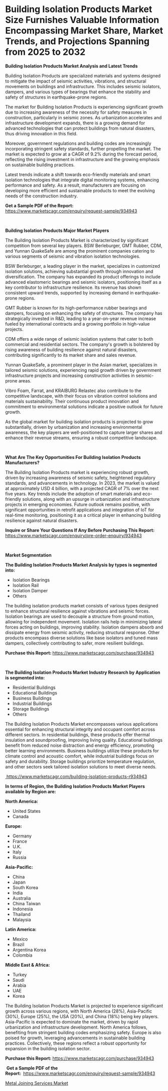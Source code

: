 <p><h1>Building Isolation Products Market Size Furnishes Valuable Information Encompassing Market Share, Market Trends, and Projections Spanning from 2025 to 2032</h1></p><p><strong>Building Isolation Products Market Analysis and Latest Trends</strong></p>
<p><p>Building Isolation Products are specialized materials and systems designed to mitigate the impact of seismic activities, vibrations, and structural movements on buildings and infrastructure. This includes seismic isolators, dampers, and various types of bearings that enhance the stability and safety of structures in earthquake-prone regions. </p><p>The market for Building Isolation Products is experiencing significant growth due to increasing awareness of the necessity for safety measures in construction, particularly in seismic zones. As urbanization accelerates and infrastructure development expands, there is a growing demand for advanced technologies that can protect buildings from natural disasters, thus driving innovation in this field. </p><p>Moreover, government regulations and building codes are increasingly incorporating stringent safety standards, further propelling the market. The market is expected to grow at a CAGR of 9.2% during the forecast period, reflecting the rising investment in infrastructure and the growing emphasis on sustainable building practices. </p><p>Latest trends indicate a shift towards eco-friendly materials and smart isolation technologies that integrate digital monitoring systems, enhancing performance and safety. As a result, manufacturers are focusing on developing more efficient and sustainable products to meet the evolving needs of the construction industry.</p></p>
<p><strong>Get a Sample PDF of the Report:&nbsp;</strong> <a href="https://www.marketscagr.com/enquiry/request-sample/934943?utm_campaign=2941&utm_medium=2&utm_source=Github&utm_content=ia&utm_term=07032025&utm_id=building-isolation-products">https://www.marketscagr.com/enquiry/request-sample/934943</a></p>
<p>&nbsp;</p>
<p><strong>Building Isolation Products Major Market Players</strong></p>
<p><p>The Building Isolation Products Market is characterized by significant competition from several key players. BSW Berleburger, GMT Rubber, CDM, and Yunnan QuakeSafe are among the prominent companies catering to various segments of seismic and vibration isolation technologies.</p><p>BSW Berleburger, a leading player in the market, specializes in customized isolation solutions, achieving substantial growth through innovation and diversification. The company has expanded its product offerings to include advanced elastomeric bearings and seismic isolators, positioning itself as a key contributor to infrastructure resilience. Its revenue has shown consistent upward trends, supported by increasing demand in earthquake-prone regions.</p><p>GMT Rubber is known for its high-performance rubber bearings and dampers, focusing on enhancing the safety of structures. The company has strategically invested in R&D, leading to a year-on-year revenue increase fueled by international contracts and a growing portfolio in high-value projects.</p><p>CDM offers a wide range of seismic isolation systems that cater to both commercial and residential sectors. The company's growth is bolstered by rising awareness of building resilience against natural disasters, contributing significantly to its market share and sales revenue.</p><p>Yunnan QuakeSafe, a prominent player in the Asian market, specializes in tailored seismic solutions, experiencing rapid growth driven by government infrastructure projects and increasing construction activities in seismic-prone areas.</p><p>Vibro Foam, Farrat, and KRAIBURG Relastec also contribute to the competitive landscape, with their focus on vibration control solutions and materials sustainability. Their continuous product innovation and commitment to environmental solutions indicate a positive outlook for future growth.</p><p>As the global market for building isolation products is projected to grow substantially, driven by urbanization and increasing environmental awareness, the key players are well-positioned to capture larger shares and enhance their revenue streams, ensuring a robust competitive landscape.</p></p>
<p>&nbsp;</p>
<p><strong>What Are The Key Opportunities For Building Isolation Products Manufacturers?</strong></p>
<p><p>The Building Isolation Products market is experiencing robust growth, driven by increasing awareness of seismic safety, heightened regulatory standards, and advancements in technology. In 2023, the market is valued at approximately USD 4 billion, with a projected CAGR of 7% over the next five years. Key trends include the adoption of smart materials and eco-friendly solutions, along with an upsurge in urbanization and infrastructure projects in emerging economies. Future outlook remains positive, with significant opportunities in retrofit applications and integration of IoT for real-time monitoring, positioning it as a critical player in enhancing building resilience against natural disasters.</p></p>
<p><strong>Inquire or Share Your Questions If Any Before Purchasing This Report:</strong> <a href="https://www.marketscagr.com/enquiry/pre-order-enquiry/934943?utm_campaign=2941&utm_medium=2&utm_source=Github&utm_content=ia&utm_term=07032025&utm_id=building-isolation-products">https://www.marketscagr.com/enquiry/pre-order-enquiry/934943</a></p>
<p>&nbsp;</p>
<p><strong>Market Segmentation</strong></p>
<p><strong>The Building Isolation Products Market Analysis by types is segmented into:</strong></p>
<p><ul><li>Isolation Bearings</li><li>Isolation Rail</li><li>Isolation Damper</li><li>Others</li></ul></p>
<p><p>The building isolation products market consists of various types designed to enhance structural resilience against vibrations and seismic forces. Isolation bearings are used to decouple a structure from ground motion, allowing for independent movement. Isolation rails help in minimizing lateral forces acting on buildings, improving stability. Isolation dampers absorb and dissipate energy from seismic activity, reducing structural response. Other products encompass diverse solutions like base isolators and tuned mass dampers, collectively contributing to safer, more resilient buildings.</p></p>
<p><strong>Purchase this Report:&nbsp;</strong><a href="https://www.marketscagr.com/purchase/934943?utm_campaign=2941&utm_medium=2&utm_source=Github&utm_content=ia&utm_term=07032025&utm_id=building-isolation-products">https://www.marketscagr.com/purchase/934943</a></p>
<p>&nbsp;</p>
<p><strong>The Building Isolation Products Market Industry Research by Application is segmented into:</strong></p>
<p><ul><li>Residential Buildings</li><li>Educational Buildings</li><li>Business Buildings</li><li>Industrial Buildings</li><li>Storage Buildings</li><li>Others</li></ul></p>
<p><p>The Building Isolation Products Market encompasses various applications essential for enhancing structural integrity and occupant comfort across different sectors. In residential buildings, these products offer thermal insulation and soundproofing, improving living quality. Educational buildings benefit from reduced noise distraction and energy efficiency, promoting better learning environments. Business buildings utilize these products for climate control and acoustic comfort, while industrial buildings focus on safety and durability. Storage buildings prioritize temperature regulation, and other sectors seek tailored isolation solutions to meet diverse needs.</p></p>
<p><a href="https://www.marketscagr.com/building-isolation-products-r934943?utm_campaign=2941&utm_medium=2&utm_source=Github&utm_content=ia&utm_term=07032025&utm_id=building-isolation-products">&nbsp;https://www.marketscagr.com/building-isolation-products-r934943</a></p>
<p><strong>In terms of Region, the Building Isolation Products Market Players available by Region are:</strong></p>
<p>
    <p> <strong> North America: </strong>
        <ul>
            <li>United States</li>
            <li>Canada</li>
        </ul>
        </p> 
    <p> <strong> Europe: </strong>
        <ul>
            <li>Germany</li>
            <li>France</li>
            <li>U.K.</li>
            <li>Italy</li>
            <li>Russia</li>
        </ul>
        </p> 
    <p> <strong> Asia-Pacific: </strong>
        <ul>
            <li>China</li>
            <li>Japan</li>
            <li>South Korea</li>
            <li>India</li>
            <li>Australia</li>
            <li>China Taiwan</li>
            <li>Indonesia</li>
            <li>Thailand</li>
            <li>Malaysia</li>
        </ul>
        </p> 
    <p> <strong> Latin America: </strong>
        <ul>
            <li>Mexico</li>
            <li>Brazil</li>
            <li>Argentina Korea</li>
            <li>Colombia</li>
        </ul>
        </p> 
    <p> <strong> Middle East & Africa: </strong>
        <ul>
            <li>Turkey</li>
            <li>Saudi</li>
            <li>Arabia</li>
            <li>UAE</li>
            <li>Korea</li>
        </ul>
    </p>
    </p>
<p><p>The Building Isolation Products Market is projected to experience significant growth across various regions, with North America (28%), Asia-Pacific (30%), Europe (25%), the USA (20%), and China (18%) being key players. Asia-Pacific is expected to dominate the market, driven by rapid urbanization and infrastructure development. North America follows, benefiting from stringent building codes emphasizing safety. Europe is also poised for growth, leveraging advancements in sustainable building practices. Collectively, these regions reflect a robust opportunity for expansion in the building isolation sector.</p></p>
<p><strong>Purchase this Report: </strong><a href="https://www.marketscagr.com/purchase/934943?utm_campaign=2941&utm_medium=2&utm_source=Github&utm_content=ia&utm_term=07032025&utm_id=building-isolation-products">https://www.marketscagr.com/purchase/934943</a></p>
<p>&nbsp;<strong>Get a Sample PDF of the Report:&nbsp;&nbsp;</strong><a href="https://www.marketscagr.com/enquiry/request-sample/934943?utm_campaign=2941&utm_medium=2&utm_source=Github&utm_content=ia&utm_term=07032025&utm_id=building-isolation-products">https://www.marketscagr.com/enquiry/request-sample/934943</a></p>
<p><strong></strong></p>
<p><p><a href="https://github.com/memorirummy/Market-Research-Report-List-1/blob/main/metal-joining-services-market.md?utm_campaign=2941&utm_medium=2&utm_source=Github&utm_content=ia&utm_term=07032025&utm_id=building-isolation-products">Metal Joining Services Market</a></p></p>